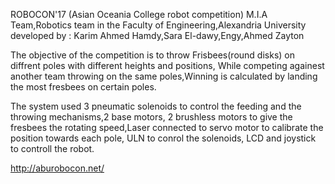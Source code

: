 ROBOCON'17 (Asian Oceania College robot competition) M.I.A Team,Robotics team in the Faculty of Engineering,Alexandria University
developed by : Karim Ahmed Hamdy,Sara El-dawy,Engy,Ahmed Zayton

The objective of the competition is to throw Frisbees(round disks) on diffrent poles with different heights and positions,
While competing againest another team throwing on the same poles,Winning is calculated by landing the most fresbees on certain poles.

The system used 3 pneumatic solenoids to control the feeding and the throwing mechanisms,2 base motors, 2 brushless motors to give the fresbees the rotating speed,Laser connected to servo motor to calibrate the position towards each pole, ULN to conrol the solenoids, LCD and joystick to controll the robot.

http://aburobocon.net/
